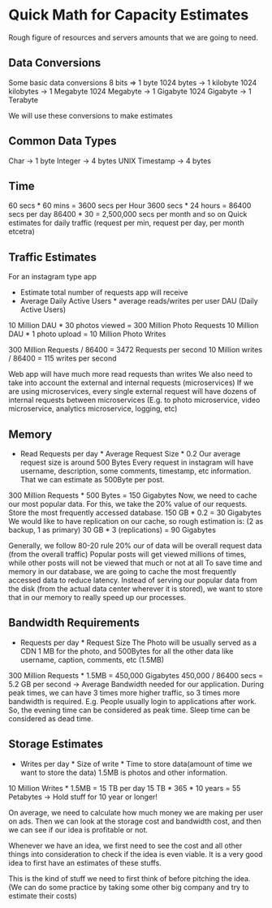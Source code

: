 # Quick Math for Capacity Estimates
Rough figure of resources and servers amounts that we are going to need.

## Data Conversions
Some basic data conversions
8 bits => 1 byte
1024 bytes -> 1 kilobyte
1024 kilobytes -> 1 Megabyte
1024 Megabyte -> 1 Gigabyte
1024 Gigabyte -> 1 Terabyte

We will use these conversions to make estimates

## Common Data Types
Char -> 1 byte
Integer -> 4 bytes
UNIX Timestamp -> 4 bytes

## Time 
60 secs * 60 mins = 3600 secs per Hour
3600 secs * 24 hours = 86400 secs per day
86400 * 30 = 2,500,000 secs per month
and so on
Quick estimates for daily traffic (request per min, request per day, per month etcetra)

## Traffic Estimates
For an instagram type app
- Estimate total number of requests app will receive
- Average Daily Active Users * average reads/writes per user
DAU (Daily Active Users)

10 Million DAU * 30 photos viewed = 300 Million Photo Requests
10 Million DAU * 1 photo upload = 10 Million Photo Writes

300 Million Requests / 86400 = 3472 Requests per second
10 Million writes / 86400 = 115 writes per second

Web app will have much more read requests than writes
We also need to take into account the external and internal requests (microservices)
If we are using microservices, every single external request will have dozens of internal requests between microservices (E.g. to photo microservice, video microservice, analytics microservice, logging, etc)

## Memory
- Read Requests per day * Average Request Size * 0.2
Our average request size is around 500 Bytes
Every request in instagram will have username, description, some comments, timestamp, etc information. That we can estimate as 500Byte per post.

300 Million Requests * 500 Bytes = 150 Gigabytes
Now, we need to cache our most popular data. For this, we take the 20% value of our requests.
Store the most frequently accessed database.
150 GB * 0.2 = 30 Gigabytes
We would like to have replication on our cache, so rough estimation is: (2 as backup, 1 as primary)
30 GB * 3 (replications) = 90 Gigabytes

Generally, we follow 80-20 rule
20% our of data will be overall request data (from the overall traffic)
Popular posts will get viewed millions of times, while other posts will not be viewed that much or not at all
To save time and memory in our database, we are going to cache the most frequently accessed data to reduce latency.
Instead of serving our popular data from the disk (from the actual data center wherever it is stored), we want to store that in our memory to really speed up our processes.

## Bandwidth Requirements
- Requests per day * Request Size
The Photo will be usually served as a CDN
1 MB for the photo, and 500Bytes for all the other data like username, caption, comments, etc (1.5MB)

300 Million Requests * 1.5MB = 450,000 Gigabytes
450,000 / 86400 secs = 5.2 GB per second -> Average Bandwidth needed for our application.
During peak times, we can have 3 times more higher traffic, so 3 times more bandwidth is required.
E.g. People usually login to applications after work. So, the evening time can be considered as peak time. Sleep time can be considered as dead time.

## Storage Estimates
- Writes per day * Size of write * Time to store data(amount of time we want to store the data)
1.5MB is photos and other information.

10 Million Writes * 1.5MB = 15 TB per day
15 TB * 365 * 10 years = 55 Petabytes -> Hold stuff for 10 year or longer!

On average, we need to calculate how much money we are making per user on ads.
Then we can look at the storage cost and bandwidth cost, and then we can see if our idea is profitable or not.

Whenever we have an idea, we first need to see the cost and all other things into consideration to check if the idea is even viable.
It is a very good idea to first have an estimates of these stuffs.

This is the kind of stuff we need to first think of before pitching the idea.
(We can do some practice by taking some other big company and try to estimate their costs)

